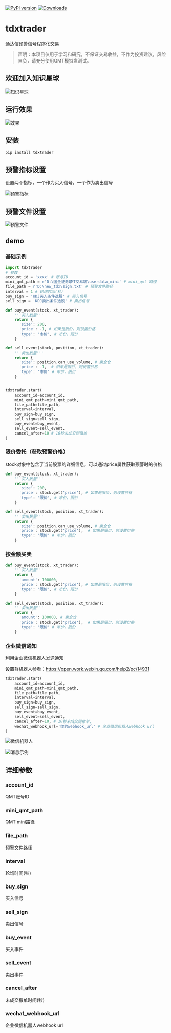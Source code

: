 [![PyPI version](https://badge.fury.io/py/tdxtrader.svg)](https://badge.fury.io/py/tdxtrader)
[![Downloads](https://static.pepy.tech/badge/tdxtrader/month)](https://pepy.tech/project/tdxtrader)

# tdxtrader

通达信预警信号程序化交易

> 声明：本项目仅用于学习和研究，不保证交易收益，不作为投资建议，风险自负，请充分使用QMT模拟盘测试。

## 欢迎加入知识星球

![知识星球](./qrcode.png)

## 运行效果

![效果](./output.png)

## 安装

```shell
pip install tdxtrader
```

## 预警指标设置

设置两个指标，一个作为买入信号，一个作为卖出信号

![预警指标](./cut2.png)

## 预警文件设置

![预警文件](./cut1.png)

## demo

### 基础示例

```python
import tdxtrader
# 参数
account_id = 'xxxx' # 账号ID
mini_qmt_path = r'D:\国金证券QMT交易端\userdata_mini' # mini_qmt 路径
file_path = r'D:\new_tdx\sign.txt' # 预警文件路径
interval = 1 # 轮询时间(秒)
buy_sign = 'KDJ买入条件选股' # 买入信号
sell_sign = 'KDJ卖出条件选股' # 卖出信号

def buy_event(stock, xt_trader):
    '''买入数量'''
    return { 
      'size': 200, 
      'price': -1, # 如果是限价，则设置价格
      'type': '市价', # 市价，限价
    }

def sell_event(stock, position, xt_trader):
    '''卖出数量'''
    return { 
      'size': position.can_use_volume, # 卖全仓
      'price': -1,  # 如果是限价，则设置价格
      'type': '市价' # 市价，限价
    }


tdxtrader.start(
    account_id=account_id,
    mini_qmt_path=mini_qmt_path,
    file_path=file_path,
    interval=interval,
    buy_sign=buy_sign,
    sell_sign=sell_sign,
    buy_event=buy_event,
    sell_event=sell_event,
    cancel_after=10 # 10秒未成交则撤单
)
```

### 限价委托（获取预警价格）

stock对象中包含了当前股票的详细信息，可以通过price属性获取预警时的价格

```python
def buy_event(stock, xt_trader):
    '''买入数量'''
    return { 
      'size': 200, 
      'price': stock.get('price'), # 如果是限价，则设置价格
      'type': '限价', # 市价，限价
    }

def sell_event(stock, position, xt_trader):
    '''卖出数量'''
    return { 
      'size': position.can_use_volume, # 卖全仓
      'price': stock.get('price'),  # 如果是限价，则设置价格
      'type': '限价' # 市价，限价
    }
```

### 按金额买卖

```python
def buy_event(stock, xt_trader):
    '''买入数量'''
    return { 
      'amount': 100000, 
      'price': stock.get('price'), # 如果是限价，则设置价格
      'type': '限价', # 市价，限价
    }

def sell_event(stock, position, xt_trader):
    '''卖出数量'''
    return { 
      'amount': 100000, # 卖全仓
      'price': stock.get('price'),  # 如果是限价，则设置价格
      'type': '限价' # 市价，限价
    }
```

### 企业微信通知

利用企业微信机器人发送通知

设置群机器人参看：https://open.work.weixin.qq.com/help2/pc/14931

```python
tdxtrader.start(
    account_id=account_id,
    mini_qmt_path=mini_qmt_path,
    file_path=file_path,
    interval=interval,
    buy_sign=buy_sign,
    sell_sign=sell_sign,
    buy_event=buy_event,
    sell_event=sell_event,
    cancel_after=10, # 10秒未成交则撤单,
    wechat_webhook_url='你的webhook_url' # 企业微信机器人webhook url
)
```

![微信机器人](./wxbot.png)

![消息示例](./msg.png)

## 详细参数

### account_id

QMT账号ID

### mini_qmt_path

QMT mini路径

### file_path

预警文件路径

### interval

轮询时间(秒)

### buy_sign

买入信号

### sell_sign

卖出信号

### buy_event

买入事件

### sell_event

卖出事件

### cancel_after

未成交撤单时间(秒)

### wechat_webhook_url

企业微信机器人webhook url
